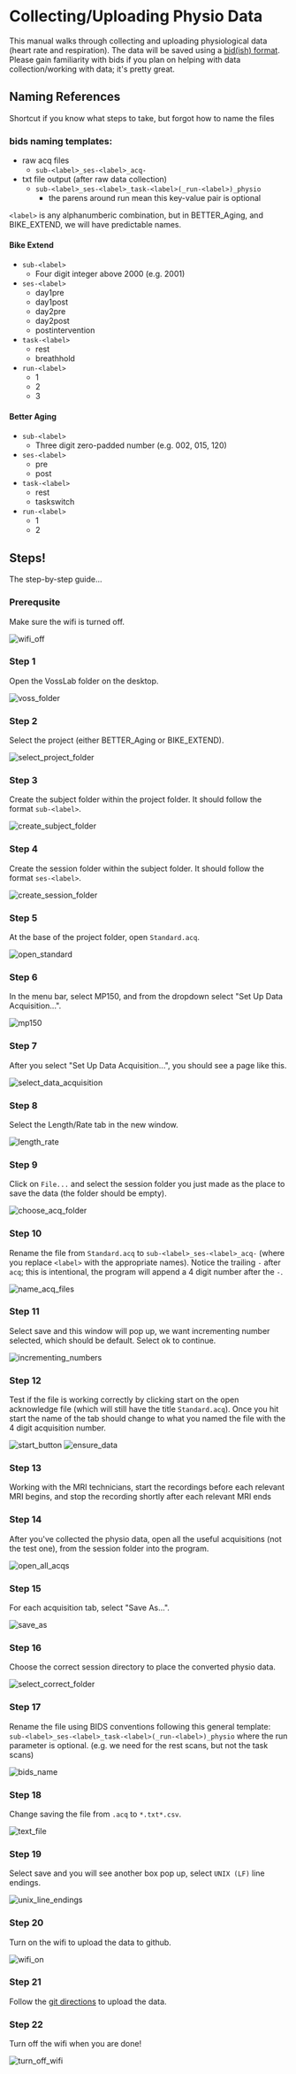 # Collecting/Uploading Physio Data
This manual walks through collecting and uploading physiological data (heart rate and respiration).
The data will be saved using a [bid(ish) format](http://bids.neuroimaging.io/#download).
Please gain familiarity with bids if you plan on helping with data collection/working with data; it's pretty great.

## Naming References
Shortcut if you know what steps to take, but forgot how to name the files
### bids naming templates:
- raw acq files
    - `sub-<label>_ses-<label>_acq-`
- txt file output (after raw data collection)
    - `sub-<label>_ses-<label>_task-<label>(_run-<label>)_physio`
        - the parens around run mean this key-value pair is optional

`<label>` is any alphanumberic combination, but in BETTER_Aging, and BIKE_EXTEND, we will have predictable names.

#### Bike Extend
- `sub-<label>`
    - Four digit integer above 2000 (e.g. 2001)
- `ses-<label>`
    - day1pre
    - day1post
    - day2pre
    - day2post
    - postintervention
- `task-<label>`
    - rest
    - breathhold
- `run-<label>`
    - 1
    - 2
    - 3

#### Better Aging
- `sub-<label>`
    - Three digit zero-padded number (e.g. 002, 015, 120)
- `ses-<label>`
    - pre
    - post
- `task-<label>`
    - rest
    - taskswitch
- `run-<label>`
    - 1
    - 2

## Steps!
The step-by-step guide...

### Prerequsite
Make sure the wifi is turned off.

![wifi_off](.imgs/prereq_wifi_off.png)

### Step 1
Open the VossLab folder on the desktop.

![voss_folder](.imgs/prereq_select_VossLab_folder.png)

### Step 2
Select the project (either BETTER_Aging or BIKE_EXTEND).

![select_project_folder](.imgs/prereq_select_project.png)

### Step 3
Create the subject folder within the project folder.
It should follow the format `sub-<label>`.

![create_subject_folder](.imgs/prereq_create_subject_folder.png)

### Step 4
Create the session folder within the subject folder.
It should follow the format `ses-<label>`.

![create_session_folder](.imgs/prereq_create_session_folder.png)

### Step 5
At the base of the project folder, open `Standard.acq`.

![open_standard](.imgs/prereq_select_standard.png)

### Step 6
In the menu bar, select MP150, and from the dropdown select "Set Up Data Acquisition...".

![mp150](.imgs/prereq_select_mp150.png)

### Step 7
After you select "Set Up Data Acquisition...", you should see a page like this.

![select_data_acquisition](.imgs/prereq_select_data_acquisition.png)

### Step 8
Select the Length/Rate tab in the new window.

![length_rate](.imgs/prereq_select_length_rate.png)

### Step 9
Click on `File...` and select the session folder you just made as the place to save the data (the folder should be empty).

![choose_acq_folder](.imgs/prereq_select_folder_to_save.png)

### Step 10
Rename the file from `Standard.acq` to `sub-<label>_ses-<label>_acq-` (where you replace `<label>` with the appropriate names).
Notice the trailing `-` after `acq`; this is intentional, the program will append a 4 digit number after the `-`.

![name_acq_files](.imgs/prereq_name_file.png)

### Step 11
Select save and this window will pop up, we want incrementing number selected, which should be default.
Select ok to continue.

![incrementing_numbers](.imgs/prereq_incrementing_number.png)

### Step 12
Test if the file is working correctly by clicking start on the open acknowledge file (which will still have the title `Standard.acq`).
Once you hit start the name of the tab should change to what you named the file with the 4 digit acquisition number.

![start_button](.imgs/hit_start_button.png)
![ensure_data](.imgs/prere_ensure_data_records.png)

### Step 13
Working with the MRI technicians, start the recordings before each relevant MRI begins, and stop the recording shortly after each relevant MRI ends

### Step 14
After you've collected the physio data, open all the useful acquisitions (not the test one),
from the session folder into the program.

![open_all_acqs](.imgs/open_all_acqs.png)

### Step 15
For each acquisition tab, select "Save As...".

![save_as](.imgs/select_save_as.png)

### Step 16
Choose the correct session directory to place the converted physio data.

![select_correct_folder](.imgs/select_correct_folder_to_save.png)

### Step 17
Rename the file using BIDS conventions following this general template:
`sub-<label>_ses-<label>_task-<label>(_run-<label>)_physio` where the run parameter is optional. (e.g. we need for the rest scans, but not the task scans)

![bids_name](.imgs/rename_file_bids.png)

### Step 18
Change saving the file from `.acq` to `*.txt*.csv`.

![text_file](.imgs/save_as_txt.png)

### Step 19
Select save and you will see another box pop up, select `UNIX (LF)` line endings.

![unix_line_endings](.imgs/choose_unix_line_endings.png)

### Step 20
Turn on the wifi to upload the data to github.

![wifi_on](.imgs/turn_wifi_on.png)

### Step 21
Follow the [git directions](https://github.com/HBClab/addGitData/blob/master/README.md) to upload the data.

### Step 22
Turn off the wifi when you are done!

![turn_off_wifi](.imgs/prereq_wifi_off.png)
